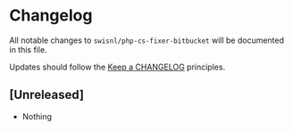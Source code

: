 # Changelog

All notable changes to `swisnl/php-cs-fixer-bitbucket` will be documented in this file.

Updates should follow the [Keep a CHANGELOG](https://keepachangelog.com/) principles.

## [Unreleased]

- Nothing
